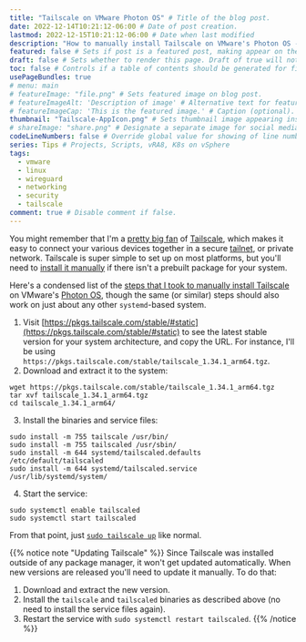 ```yaml
---
title: "Tailscale on VMware Photon OS" # Title of the blog post.
date: 2022-12-14T10:21:12-06:00 # Date of post creation.
lastmod: 2022-12-15T10:21:12-06:00 # Date when last modified
description: "How to manually install Tailscale on VMware's Photon OS - or any other systemd-based platform without official Tailscale packages." # Description used for search engine.
featured: false # Sets if post is a featured post, making appear on the home page side bar.
draft: false # Sets whether to render this page. Draft of true will not be rendered.
toc: false # Controls if a table of contents should be generated for first-level links automatically.
usePageBundles: true
# menu: main
# featureImage: "file.png" # Sets featured image on blog post.
# featureImageAlt: 'Description of image' # Alternative text for featured image.
# featureImageCap: 'This is the featured image.' # Caption (optional).
thumbnail: "Tailscale-AppIcon.png" # Sets thumbnail image appearing inside card on homepage.
# shareImage: "share.png" # Designate a separate image for social media sharing.
codeLineNumbers: false # Override global value for showing of line numbers within code block.
series: Tips # Projects, Scripts, vRA8, K8s on vSphere
tags:
  - vmware
  - linux
  - wireguard
  - networking
  - security
  - tailscale
comment: true # Disable comment if false.
---
```

You might remember that I'm a [pretty big fan](/secure-networking-made-simple-with-tailscale/) of [Tailscale](https://tailscale.com), which makes it easy to connect your various devices together in a secure [tailnet](https://tailscale.com/kb/1136/tailnet/), or private network. Tailscale is super simple to set up on most platforms, but you'll need to [install it manually](https://tailscale.com/download/linux/static) if there isn't a prebuilt package for your system.

Here's a condensed list of the [steps that I took to manually install Tailscale](/esxi-arm-on-quartz64/#installing-tailscale) on VMware's [Photon OS](https://github.com/vmware/photon), though the same (or similar) steps should also work on just about any other `systemd`-based system.

1. Visit [https://pkgs.tailscale.com/stable/#static](https://pkgs.tailscale.com/stable/#static) to see the latest stable version for your system architecture, and copy the URL. For instance, I'll be using `https://pkgs.tailscale.com/stable/tailscale_1.34.1_arm64.tgz`.
2. Download and extract it to the system:
```command
wget https://pkgs.tailscale.com/stable/tailscale_1.34.1_arm64.tgz
tar xvf tailscale_1.34.1_arm64.tgz
cd tailscale_1.34.1_arm64/
```
3. Install the binaries and service files:
```command
sudo install -m 755 tailscale /usr/bin/
sudo install -m 755 tailscaled /usr/sbin/
sudo install -m 644 systemd/tailscaled.defaults /etc/default/tailscaled
sudo install -m 644 systemd/tailscaled.service /usr/lib/systemd/system/
```
4. Start the service:
```command
sudo systemctl enable tailscaled
sudo systemctl start tailscaled
```

From that point, just [`sudo tailscale up`](https://tailscale.com/kb/1080/cli/#up) like normal.

{{% notice note "Updating Tailscale" %}}
Since Tailscale was installed outside of any package manager, it won't get updated automatically. When new versions are released you'll need to update it manually. To do that:
1. Download and extract the new version.
2. Install the `tailscale` and `tailscaled` binaries as described above (no need to install the service files again).
3. Restart the service with `sudo systemctl restart tailscaled`.
{{% /notice %}}
